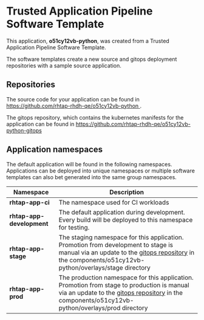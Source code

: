 # Trusted Application Pipeline Software Template

This application, **o51cy12vb-python**, was created from a Trusted Application Pipeline Software Template.

The software templates create a new source and gitops deployment repositories with a sample source application. 

## Repositories

The source code for your application can be found in [https://github.com/rhtap-rhdh-qe/o51cy12vb-python ](https://github.com/rhtap-rhdh-qe/o51cy12vb-python ).
 
The gitops repository, which contains the kubernetes manifests for the application can be found in 
[https://github.com/rhtap-rhdh-qe/o51cy12vb-python-gitops ](https://github.com/rhtap-rhdh-qe/o51cy12vb-python-gitops ) 

## Application namespaces 

The default application will be found in the following namespaces. Applications can be deployed into unique namespaces or multiple software templates can also bet generated into the same group namespaces.  

|  Namespace   |  Description   |  
| -------- | -------- |
| **rhtap-app-ci** | The namespace used for CI workloads |
| **rhtap-app-development** | The default application during development. Every build will be deployed to this namespace for testing. |
| **rhtap-app-stage** | The staging namespace for this application. Promotion from development to stage is manual via an update to the [gitops repository](https://github.com/rhtap-rhdh-qe/o51cy12vb-python-gitops ) in the components/o51cy12vb-python/overlays/stage directory |
| **rhtap-app-prod** | The production namespace for this application. Promotion from stage to production is manual via an update to the [gitops repository](https://github.com/rhtap-rhdh-qe/o51cy12vb-python-gitops ) in the components/o51cy12vb-python/overlays/prod directory |